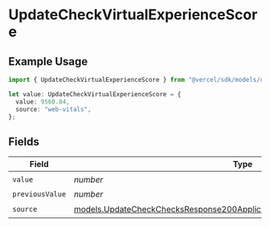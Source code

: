 # UpdateCheckVirtualExperienceScore

## Example Usage

```typescript
import { UpdateCheckVirtualExperienceScore } from "@vercel/sdk/models/updatecheckop.js";

let value: UpdateCheckVirtualExperienceScore = {
  value: 9560.84,
  source: "web-vitals",
};
```

## Fields

| Field                                                                                                                                                          | Type                                                                                                                                                           | Required                                                                                                                                                       | Description                                                                                                                                                    |
| -------------------------------------------------------------------------------------------------------------------------------------------------------------- | -------------------------------------------------------------------------------------------------------------------------------------------------------------- | -------------------------------------------------------------------------------------------------------------------------------------------------------------- | -------------------------------------------------------------------------------------------------------------------------------------------------------------- |
| `value`                                                                                                                                                        | *number*                                                                                                                                                       | :heavy_check_mark:                                                                                                                                             | N/A                                                                                                                                                            |
| `previousValue`                                                                                                                                                | *number*                                                                                                                                                       | :heavy_minus_sign:                                                                                                                                             | N/A                                                                                                                                                            |
| `source`                                                                                                                                                       | [models.UpdateCheckChecksResponse200ApplicationJSONResponseBodyOutputSource](../models/updatecheckchecksresponse200applicationjsonresponsebodyoutputsource.md) | :heavy_check_mark:                                                                                                                                             | N/A                                                                                                                                                            |